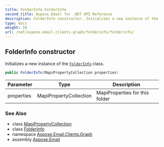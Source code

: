 ```yaml
---
title: FolderInfo.FolderInfo
second_title: Aspose.Email for .NET API Reference
description: FolderInfo constructor. Initializes a new instance of the FolderInfo class
type: docs
weight: 10
url: /net/aspose.email.clients.graph/folderinfo/folderinfo/
---
```

## FolderInfo constructor

Initializes a new instance of the [`FolderInfo`](../) class.

```csharp
public FolderInfo(MapiPropertyCollection properties)
```

| Parameter | Type | Description |
| --- | --- | --- |
| properties | MapiPropertyCollection | MapiProperties for this folder |

### See Also

* class [MapiPropertyCollection](../../../aspose.email.mapi/mapipropertycollection/)
* class [FolderInfo](../)
* namespace [Aspose.Email.Clients.Graph](../../folderinfo/)
* assembly [Aspose.Email](../../../)



